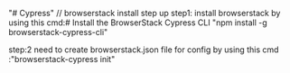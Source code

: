 "# Cypress" 
// browserstack install step up
step1: install  browserstack by using this cmd:# Install the BrowserStack Cypress CLI
"npm install -g browserstack-cypress-cli"


step:2 need to create browserstack.json file for config by using this cmd :"browserstack-cypress init"
